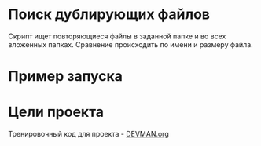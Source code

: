 # Поиск дублирующих файлов

Скрипт ищет повторяющиеся файлы в заданной папке и во всех вложенных папках. Сравнение происходить по имени и размеру файла.

# Пример запуска


# Цели проекта

Тренировочный код для проекта - [DEVMAN.org](https://devman.org)
